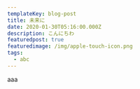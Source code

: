```yaml
---
templateKey: blog-post
title: 未来に
date: 2020-01-30T05:16:00.000Z
description: こんにちわ
featuredpost: true
featuredimage: /img/apple-touch-icon.png
tags:
  - abc
---
```

aaa
